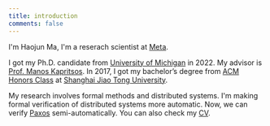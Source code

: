 ```yaml
---
title: introduction
comments: false
---
```


I'm Haojun Ma, I'm a reserach scientist at [Meta](https://about.meta.com).

I got my Ph.D. candidate from [University of Michigan](https://cse.engin.umich.edu/) in 2022. My advisor is [Prof. Manos Kapritsos](https://web.eecs.umich.edu/~manosk/index.html). In 2017, I got my bachelor’s degree from [ACM Honors Class](https://acm.sjtu.edu.cn/home) at [Shanghai Jiao Tong University](http://en.sjtu.edu.cn/).

My research involves formal methods and distributed systems. I'm making formal verification of distributed systems more automatic. Now, we can verify [Paxos](https://en.wikipedia.org/wiki/Paxos_(computer_science)) semi-automatically. You can also check my [CV](/files/CV.pdf).
